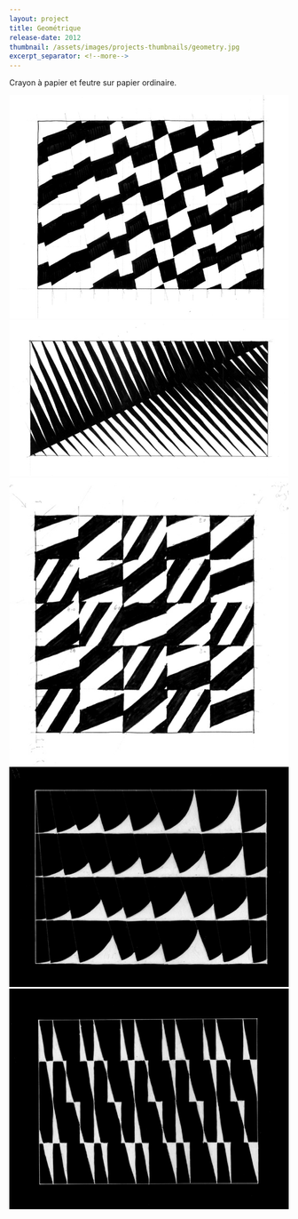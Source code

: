 ```yaml
---
layout: project
title: Geométrique 
release-date: 2012
thumbnail: /assets/images/projects-thumbnails/geometry.jpg
excerpt_separator: <!--more-->
---
```

Crayon à papier et feutre sur papier ordinaire<!--more-->.

![](/assets/images/projects/geometry/1_2angles_3x3_obliques_rhythm.jpg)
![](/assets/images/projects/geometry/2_2angles_palmfrond_inspiration_0.jpg)
![](/assets/images/projects/geometry/3_3angles_0.jpg)
![](/assets/images/projects/geometry/4_4linesofarcs.jpg)
![](/assets/images/projects/geometry/55_triangles_meeting_0.jpg)







